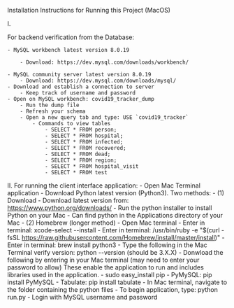 Installation Instructions for Running this Project (MacOS)

I.

For backend verification from the Database:


	- MySQL workbench latest version 8.0.19 
	
		- Download: https://dev.mysql.com/downloads/workbench/ 
		
	- MySQL community server latest version 8.0.19
		- Download: https://dev.mysql.com/downloads/mysql/ 
	- Download and establish a connection to server
		- Keep track of username and password
	- Open on MySQL workbench: covid19_tracker_dump
		- Run the dump file
		- Refresh your schema
		- Open a new query tab and type: USE `covid19_tracker` 
			- Commands to view tables 
				- SELECT * FROM person;
				- SELECT * FROM hospital;
				- SELECT * FROM infected;
				- SELECT * FROM recovered;
				- SELECT * FROM dead;
				- SELECT * FROM region;
				- SELECT * FROM hospital_visit
				- SELECT * FROM test

II.
For running the client interface application:
	- Open Mac Terminal application
	- Download Python latest version (Python3). Two methods:
		- (1) Download
			- Download latest version from: https://www.python.org/downloads/ 
			- Run the python installer to install Python on your Mac
			- Can find python in the Applications directory of your Mac
		- (2) Homebrew (longer method)
			- Open Mac terminal
			- Enter in terminal: xcode-select --install
			- Enter in terminal: /usr/bin/ruby -e "$(curl -fsSL https://raw.githubusercontent.com/Homebrew/install/master/install)"
			- Enter in terminal: brew install python3
		- Type the following in the Mac Terminal verify version: python --version (should be 3.X.X)
	- Donwload the following by entering in your Mac terminal (may need to enter your password to allow)
	  These enable the application to run and includes libraries used in the application.
		- sudo easy_install pip
		- PyMySQL: pip install PyMySQL
		- Tabulate: pip install tabulate
	- In Mac terminal, navigate to the folder containing the python files 
	- To begin application, type: python run.py
	- Login with MySQL username and password
